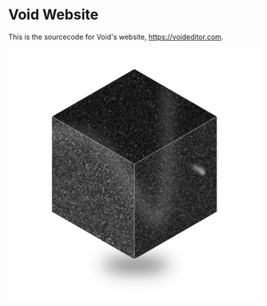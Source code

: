 # Void Website

This is the sourcecode for Void's website, https://voideditor.com.


![Void Icon](app/icon.png)

